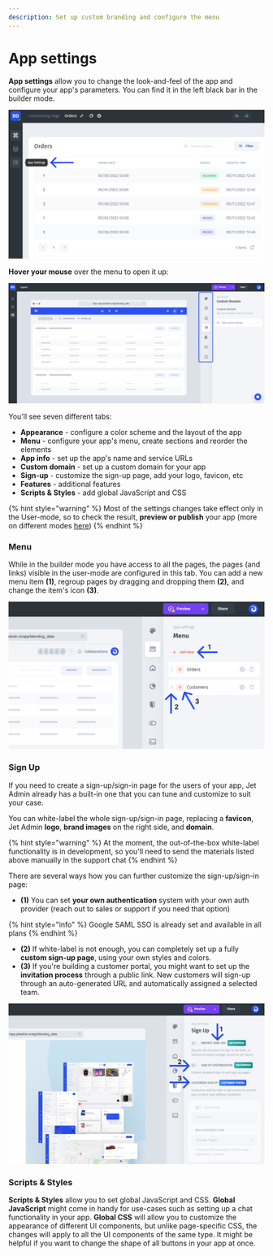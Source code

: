 ```yaml
---
description: Set up custom branding and configure the menu
---
```


# App settings

**App settings** allow you to change the look-and-feel of the app and configure your app's parameters. You can find it in the left black bar in the builder mode.

![](../../.gitbook/assets/dhtrcfy.png)

**Hover your mouse** over the menu to open it up:

![](../../.gitbook/assets/xtfmcngy.png)

You'll see seven different tabs:

* **Appearance** - configure a color scheme and the layout of the app
* **Menu** - configure your app's menu, create sections and reorder the elements
* **App info** - set up the app's name and service URLs
* **Custom domain** - set up a custom domain for your app
* **Sign-up** - customize the sign-up page, add your logo, favicon, etc
* **Features** - additional features
* **Scripts & Styles** - add global JavaScript and CSS

{% hint style="warning" %}
Most of the settings changes take effect only in the User-mode, so to check the result, **preview or publish** your app (more on different modes [here](../preview-and-publish/))
{% endhint %}

### **Menu**

While in the builder mode you have access to all the pages, the pages (and links) visible in the user-mode are configured in this tab. You can add a new menu item **(1)**, regroup pages by dragging and dropping them **(2),** and change the item's icon **(3)**.&#x20;

![](../../.gitbook/assets/cygvu.png)

### Sign Up

If you need to create a sign-up/sign-in page for the users of your app, Jet Admin already has a built-in one that you can tune and customize to suit your case.

You can white-label the whole sign-up/sign-in page, replacing a **favicon**, Jet Admin **logo**, **brand images** on the right side, and **domain**.

{% hint style="warning" %}
At the moment, the out-of-the-box white-label functionality is in development, so you'll need to send the materials listed above manually in the support chat
{% endhint %}

There are several ways how you can further customize the sign-up/sign-in page:

* **(1)** You can set **your own authentication** system with your own auth provider (reach out to sales or support if you need that option)

{% hint style="info" %}
Google SAML SSO is already set and available in all plans
{% endhint %}

* **(2)** If white-label is not enough, you can completely set up a fully **custom sign-up page**, using your own styles and colors.
* **(3)** If you're building a customer portal, you might want to set up the **invitation process** through a public link. New customers will sign-up through an auto-generated URL and automatically assigned a selected team.

![](../../.gitbook/assets/cfkmvyj.png)

### Scripts & Styles

**Scripts & Styles** allow you to set global JavaScript and CSS. **Global JavaScript** might come in handy for use-cases such as setting up a chat functionality in your app. **Global CSS** will allow you to customize the appearance of different UI components, but unlike page-specific CSS, the changes will apply to all the UI components of the same type. It might be helpful if you want to change the shape of all buttons in your app at once.
